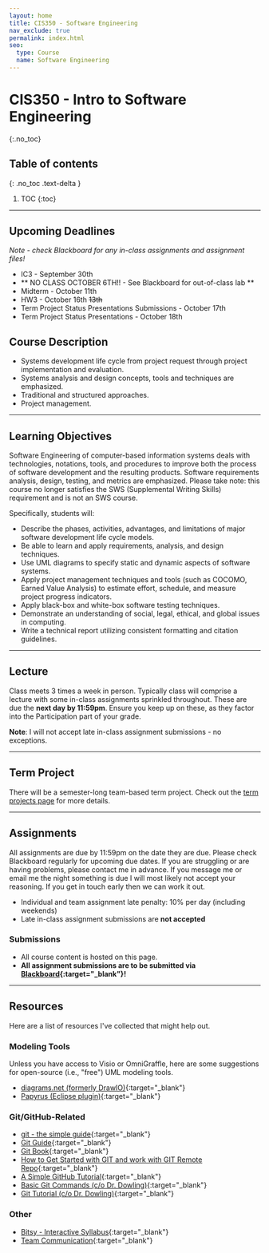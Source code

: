 ```yaml
---
layout: home
title: CIS350 - Software Engineering
nav_exclude: true
permalink: index.html
seo:
  type: Course
  name: Software Engineering
---
```


# CIS350 - Intro to Software Engineering
{:.no_toc}

## Table of contents
{: .no_toc .text-delta }

1. TOC
{:toc}

---

## Upcoming Deadlines

*Note - check Blackboard for any in-class assignments and assignment files!*

* IC3 - September 30th
* ** NO CLASS OCTOBER 6TH!! - See Blackboard for out-of-class lab **
* Midterm - October 11th
* HW3 - October 16th ~~13th~~
* Term Project Status Presentations Submissions - October 17th
* Term Project Status Presentations - October 18th

## Course Description

* Systems development life cycle from project request through project implementation and evaluation. 
* Systems analysis and design concepts, tools and techniques are emphasized. 
* Traditional and structured approaches. 
* Project management.

---

## Learning Objectives

Software Engineering of computer-based information systems deals with technologies, notations, tools, and procedures to improve both the process of software development and the resulting products. Software requirements analysis, design, testing, and metrics are emphasized.  Please take note: this course no longer satisfies the SWS (Supplemental Writing Skills) requirement and is not an SWS course. 

Specifically, students will:
* Describe the phases, activities, advantages, and limitations of major software development life cycle models.
* Be able to learn and apply requirements, analysis, and design techniques.
* Use UML diagrams to specify static and dynamic aspects of software systems.
* Apply project management techniques and tools (such as COCOMO, Earned Value Analysis) to estimate effort, schedule, and measure project progress indicators.
* Apply black-box and white-box software testing techniques.
* Demonstrate an understanding of social, legal, ethical, and global issues in computing.
* Write a technical report utilizing consistent formatting and citation guidelines.

---

## Lecture

Class meets 3 times a week in person.  Typically class will comprise a lecture with some in-class assignments sprinkled throughout.  These are due the **next day by 11:59pm**.  Ensure you keep up on these, as they factor into the Participation part of your grade.  

**Note**: I will not accept late in-class assignment submissions - no exceptions.

---

## Term Project

There will be a semester-long team-based term project.  Check out the [term projects page](term-projects) for more details.

---

## Assignments

All assignments are due by 11:59pm on the date they are due.  Please check Blackboard regularly for upcoming due dates.  If you are struggling or are having problems, please contact me in advance.  If you message me or email me the night something is due I will most likely not accept your reasoning.  If you get in touch early then we can work it out.

* Individual and team assignment late penalty: 10% per day (including weekends)
* Late in-class assignment submissions are **not accepted**

### Submissions

* All course content is hosted on this page.
* **All assignment submissions are to be submitted via [Blackboard](https://lms.gvsu.edu){:target="_blank"}!**

---

## Resources

Here are a list of resources I've collected that might help out.

### Modeling Tools

Unless you have access to Visio or OmniGraffle, here are some suggestions for open-source (i.e., "free") UML modeling tools.

* [diagrams.net (formerly DrawIO)](https://app.diagrams.net/){:target="_blank"}
* [Papyrus (Eclipse plugin)](http://www.eclipse.org/papyrus/){:target="_blank"}

### Git/GitHub-Related

* [git - the simple guide](http://rogerdudler.github.io/git-guide/){:target="_blank"}
* [Git Guide](https://github.com/git-guides){:target="_blank"}
* [Git Book](https://git-scm.com/book/en/v2/){:target="_blank"}
* [How to Get Started with GIT and work with GIT Remote Repo](https://www3.ntu.edu.sg/home/ehchua/programming/howto/Git_HowTo.html){:target="_blank"}
* [A Simple GitHub Tutorial](https://old.benjaminashbaugh.me/code/simple-git-github-tutorial){:target="_blank"}
* [Basic Git Commands (c/o Dr. Dowling)](https://docs.google.com/document/d/1uy1sltx6kQiiIRy_UdUoZsQknsmrcQjJGbfvhCCsK7Y/edit){:target="_blank"}
* [Git Tutorial (c/o Dr. Dowling)](https://docs.google.com/document/d/10EARJZhLLDXspfl4g1P3SS2zbHTWR1ru9ppP3W-NaT4/edit){:target="_blank"}

### Other

* [Bitsy - Interactive Syllabus](https://efredericks.github.io/CIS-three-fitsy/){:target="_blank"}
* [Team Communication](https://asana.com/resources/team-communication){:target="_blank"}
